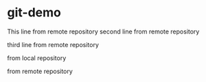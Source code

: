 # git-demo

This line from remote repository 
second line from remote repository

third line from remote repository

from local repository

from remote repository
